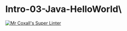# Intro-03-Java-HelloWorld\
[![Mr Coxall's Super Linter](https://github.com/https://github.com/ICS4U-Programming-AdrijanV/Intro-03-Java/workflows/Mr%20Coxall's%20Super%20Linter/badge.svg)](https://github.com/https://github.com/ICS4U-Programming-AdrijanV/Intro-03-Java/actions/)
